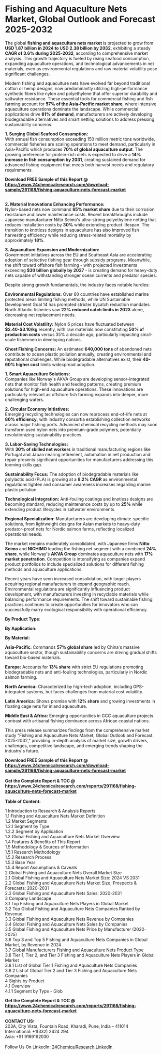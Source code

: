 <h1>Fishing and Aquaculture Nets Market, Global Outlook and Forecast 2025-2032</h1><p>The global <strong>fishing and aquaculture nets market</strong> is projected to grow from <strong>USD 1.87 billion in 2024 to USD 2.38 billion by 2032</strong>, exhibiting a steady <strong>CAGR of 3.6% during 2025-2032</strong>, according to comprehensive market analysis. This growth trajectory is fueled by rising seafood consumption, expanding aquaculture operations, and technological advancements in net materials, even as environmental regulations and raw material volatility pose significant challenges.</p><p>Modern fishing and aquaculture nets have evolved far beyond traditional cotton or hemp designs, now predominantly utilizing high-performance synthetic fibers like nylon and polyethylene that offer superior durability and saltwater resistance. These essential tools for commercial fishing and fish farming account for <strong>57% of the Asia-Pacific market share</strong>, where intensive aquaculture operations dominate the landscape. While commercial applications drive <strong>81% of demand</strong>, manufacturers are actively developing biodegradable alternatives and smart netting solutions to address pressing sustainability concerns.</p><p><strong>1. Surging Global Seafood Consumption:</strong><br>
With annual fish consumption exceeding 150 million metric tons worldwide, commercial fisheries are scaling operations to meet demand, particularly in Asia-Pacific which produces <strong>70% of global aquaculture output</strong>. The growing preference for protein-rich diets is expected to drive a <strong>14% increase in fish consumption by 2031</strong>, creating sustained demand for advanced fishing equipment that meets both harvest needs and regulatory requirements.</p><div><b>Download FREE Sample of this Report @ 
            <a href="https://www.24chemicalresearch.com/download-sample/291168/fishing-aquaculture-nets-forecast-market">
            https://www.24chemicalresearch.com/download-sample/291168/fishing-aquaculture-nets-forecast-market</a></b></div><br><p><strong>2. Material Innovations Enhancing Performance:</strong><br>
Nylon-based nets now command <strong>65% market share</strong> due to their corrosion resistance and lower maintenance costs. Recent breakthroughs include Japanese manufacturer Nitto Seimo's ultra-strong polyethylene netting that reduces installation costs by <strong>30%</strong> while extending product lifespan. The transition to knotless designs in aquaculture has also improved fish harvesting efficiency while reducing stress-related mortality by approximately <strong>18%</strong>.</p><p><strong>3. Aquaculture Expansion and Modernization:</strong><br>
Government initiatives across the EU and Southeast Asia are accelerating adoption of selective fishing gear through subsidy programs. Meanwhile, the shift toward offshore fish farming - with projected investments exceeding <strong>$30 billion globally by 2027</strong> - is creating demand for heavy-duty nets capable of withstanding stronger ocean currents and predator species.</p><p>Despite strong growth fundamentals, the industry faces notable hurdles:</p><p><strong>Environmental Regulations:</strong> Over 60 countries have established marine protected areas limiting fishing methods, while UN Sustainable Development Goal 14 has prompted stricter bycatch reduction mandates. North Atlantic fisheries saw <strong>22% reduced catch limits in 2023</strong> alone, decreasing net replacement needs.</p><p><strong>Material Cost Volatility:</strong> Nylon 6 prices have fluctuated between <strong>$2.40-$3.10/kg</strong> recently, with raw materials now constituting <strong>50% of production costs</strong> versus 35% a decade ago, particularly impacting small-scale fishermen in developing nations.</p><p><strong>Ghost Fishing Concerns:</strong> An estimated <strong>640,000 tons</strong> of abandoned nets contribute to ocean plastic pollution annually, creating environmental and reputational challenges. While biodegradable alternatives exist, their <strong>40-60% higher cost</strong> limits widespread adoption.</p><p><strong>1. Smart Aquaculture Solutions:</strong><br>
Companies like Norway's AKVA Group are developing sensor-integrated nets that monitor fish health and feeding patterns, creating premium solutions for high-end aquaculture operations. These innovations are particularly relevant as offshore fish farming expands into deeper, more challenging waters.</p><p><strong>2. Circular Economy Initiatives:</strong><br>
Emerging recycling technologies can now reprocess end-of-life nets at <strong>80% efficiency</strong>, with industry consortia establishing collection networks across major fishing ports. Advanced chemical recycling methods may soon transform used nylon nets into premium-grade polymers, potentially revolutionizing sustainability practices.</p><p><strong>3. Labor-Saving Technologies:</strong><br>
With <strong>30% of skilled net workers</strong> in traditional manufacturing regions like Portugal and Japan nearing retirement, automation in net production and repair presents significant opportunities for manufacturers addressing this looming skills gap.</p><p><strong>Sustainability Focus:</strong> The adoption of biodegradable materials like polylactic acid (PLA) is growing at a <strong>6.2% CAGR</strong> as environmental regulations tighten and consumer awareness increases regarding marine plastic pollution.</p><p><strong>Technological Integration:</strong> Anti-fouling coatings and knotless designs are becoming standard, reducing maintenance costs by up to <strong>25%</strong> while extending product lifecycles in saltwater environments.</p><p><strong>Regional Specialization:</strong> Manufacturers are developing climate-specific solutions, from lightweight designs for Asian markets to heavy-duty predator-proof nets for Nordic salmon farms, reflecting localized operational needs.</p><p>The market remains moderately consolidated, with Japanese firms <strong>Nitto Seimo</strong> and <strong>NICHIMO</strong> leading the fishing net segment with a combined <strong>24% share</strong>, while Norway's <strong>AKVA Group</strong> dominates aquaculture nets with <strong>17% market penetration</strong>. Competition is intensifying as companies expand product portfolios to include specialized solutions for different fishing methods and aquaculture applications.</p><p>Recent years have seen increased consolidation, with larger players acquiring regional manufacturers to expand geographic reach. Environmental regulations are significantly influencing product development, with manufacturers investing in recyclable materials while balancing performance requirements. The shift toward sustainable fishing practices continues to create opportunities for innovators who can successfully marry ecological responsibility with operational efficiency.</p><p><strong>By Product Type:</strong></p><p><strong>By Application:</strong></p><p><strong>By Material:</strong></p><p><strong>Asia-Pacific:</strong> Commands <strong>57% global share</strong> led by China's massive aquaculture sector, though sustainability concerns are driving gradual shifts toward bio-based materials.</p><p><strong>Europe:</strong> Accounts for <strong>13% share</strong> with strict EU regulations promoting biodegradable nets and anti-fouling technologies, particularly in Nordic salmon farming.</p><p><strong>North America:</strong> Characterized by high-tech adoption, including GPS-integrated systems, but faces challenges from material cost volatility.</p><p><strong>Latin America:</strong> Shows promise with <strong>12% share</strong> and growing investments in floating cage nets for inland aquaculture.</p><p><strong>Middle East &amp; Africa:</strong> Emerging opportunities in GCC aquaculture projects contrast with artisanal fishing dominance across African coastal nations.</p><p>This press release summarizes findings from the comprehensive market study "Fishing and Aquaculture Nets Market, Global Outlook and Forecast 2025-2032," providing in-depth analysis of market size, growth drivers, challenges, competitive landscape, and emerging trends shaping the industry's future.</p><div><b>Download FREE Sample of this Report @ 
            <a href="https://www.24chemicalresearch.com/download-sample/291168/fishing-aquaculture-nets-forecast-market">
            https://www.24chemicalresearch.com/download-sample/291168/fishing-aquaculture-nets-forecast-market</a></b></div><br><div><b>Get the Complete Report & TOC @ 
            <a href="https://www.24chemicalresearch.com/reports/291168/fishing-aquaculture-nets-forecast-market">
            https://www.24chemicalresearch.com/reports/291168/fishing-aquaculture-nets-forecast-market</a></b></div><br>
            <b>Table of Content:</b><p>1 Introduction to Research & Analysis Reports<br />
 1.1 Fishing and Aquaculture Nets Market Definition<br />
 1.2 Market Segments<br />
 1.2.1 Segment by Type<br />
 1.2.2 Segment by Application<br />
 1.3 Global Fishing and Aquaculture Nets Market Overview<br />
 1.4 Features & Benefits of This Report<br />
 1.5 Methodology & Sources of Information<br />
 1.5.1 Research Methodology<br />
 1.5.2 Research Process<br />
 1.5.3 Base Year<br />
 1.5.4 Report Assumptions & Caveats<br />
2 Global Fishing and Aquaculture Nets Overall Market Size<br />
 2.1 Global Fishing and Aquaculture Nets Market Size: 2024 VS 2031<br />
 2.2 Global Fishing and Aquaculture Nets Market Size, Prospects & Forecasts: 2020-2031<br />
 2.3 Global Fishing and Aquaculture Nets Sales: 2020-2031<br />
3 Company Landscape<br />
 3.1 Top Fishing and Aquaculture Nets Players in Global Market<br />
 3.2 Top Global Fishing and Aquaculture Nets Companies Ranked by Revenue<br />
 3.3 Global Fishing and Aquaculture Nets Revenue by Companies<br />
 3.4 Global Fishing and Aquaculture Nets Sales by Companies<br />
 3.5 Global Fishing and Aquaculture Nets Price by Manufacturer (2020-2025)<br />
 3.6 Top 3 and Top 5 Fishing and Aquaculture Nets Companies in Global Market, by Revenue in 2024<br />
 3.7 Global Manufacturers Fishing and Aquaculture Nets Product Type<br />
 3.8 Tier 1, Tier 2, and Tier 3 Fishing and Aquaculture Nets Players in Global Market<br />
 3.8.1 List of Global Tier 1 Fishing and Aquaculture Nets Companies<br />
 3.8.2 List of Global Tier 2 and Tier 3 Fishing and Aquaculture Nets Companies<br />
4 Sights by Product<br />
 4.1 Overview<br />
 4.1.1 Segment by Type - Glob</p><div><b>Get the Complete Report & TOC @ 
            <a href="https://www.24chemicalresearch.com/reports/291168/fishing-aquaculture-nets-forecast-market">
            https://www.24chemicalresearch.com/reports/291168/fishing-aquaculture-nets-forecast-market</a></b></div><br><b>CONTACT US:</b><br>
            203A, City Vista, Fountain Road, Kharadi, Pune, India - 411014<br>
            International: +1(332) 2424 294<br>
            Asia: +91 9169162030 <br><br>
            Follow Us On LinkedIn: <a href="https://www.linkedin.com/company/24chemicalresearch/">24ChemicalResearch LinkedIn</a>